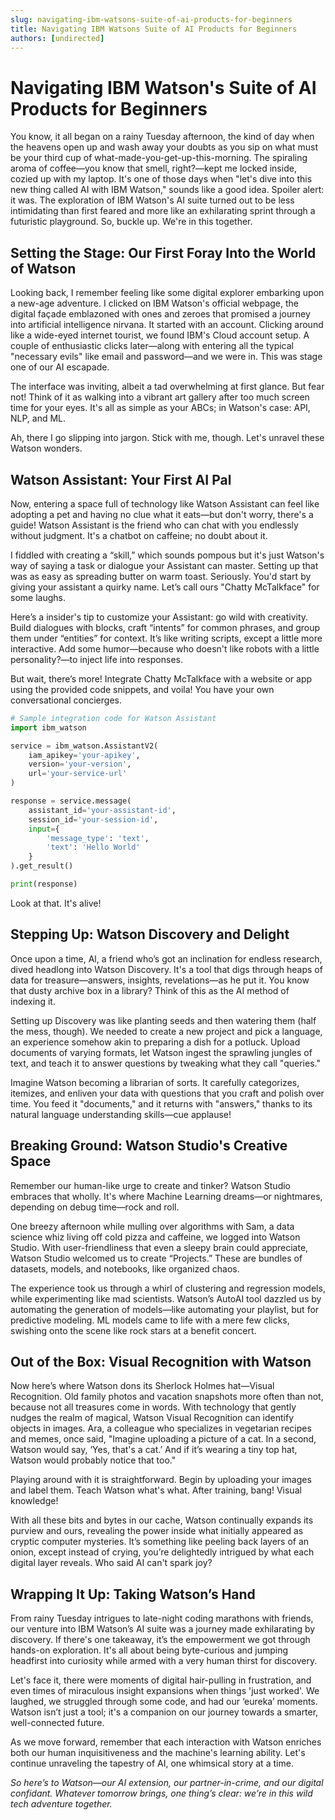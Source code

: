 ```yaml
---
slug: navigating-ibm-watsons-suite-of-ai-products-for-beginners
title: Navigating IBM Watsons Suite of AI Products for Beginners
authors: [undirected]
---
```



# Navigating IBM Watson's Suite of AI Products for Beginners

You know, it all began on a rainy Tuesday afternoon, the kind of day when the heavens open up and wash away your doubts as you sip on what must be your third cup of what-made-you-get-up-this-morning. The spiraling aroma of coffee—you know that smell, right?—kept me locked inside, cozied up with my laptop. It's one of those days when "let's dive into this new thing called AI with IBM Watson," sounds like a good idea. Spoiler alert: it was. The exploration of IBM Watson's AI suite turned out to be less intimidating than first feared and more like an exhilarating sprint through a futuristic playground. So, buckle up. We're in this together.

## Setting the Stage: Our First Foray Into the World of Watson

Looking back, I remember feeling like some digital explorer embarking upon a new-age adventure. I clicked on IBM Watson's official webpage, the digital façade emblazoned with ones and zeroes that promised a journey into artificial intelligence nirvana. It started with an account. Clicking around like a wide-eyed internet tourist, we found IBM's Cloud account setup. A couple of enthusiastic clicks later—along with entering all the typical "necessary evils" like email and password—and we were in. This was stage one of our AI escapade. 

The interface was inviting, albeit a tad overwhelming at first glance. But fear not! Think of it as walking into a vibrant art gallery after too much screen time for your eyes. It's all as simple as your ABCs; in Watson's case: API, NLP, and ML. 

Ah, there I go slipping into jargon. Stick with me, though. Let's unravel these Watson wonders.

## Watson Assistant: Your First AI Pal

Now, entering a space full of technology like Watson Assistant can feel like adopting a pet and having no clue what it eats—but don't worry, there's a guide! Watson Assistant is the friend who can chat with you endlessly without judgment. It's a chatbot on caffeine; no doubt about it.

I fiddled with creating a “skill,” which sounds pompous but it's just Watson's way of saying a task or dialogue your Assistant can master. Setting up that was as easy as spreading butter on warm toast. Seriously. You'd start by giving your assistant a quirky name. Let’s call ours "Chatty McTalkface" for some laughs.

Here’s a insider's tip to customize your Assistant: go wild with creativity. Build dialogues with blocks, craft “intents” for common phrases, and group them under “entities” for context. It’s like writing scripts, except a little more interactive. Add some humor—because who doesn't like robots with a little personality?—to inject life into responses.

But wait, there’s more! Integrate Chatty McTalkface with a website or app using the provided code snippets, and voila! You have your own conversational concierges. 

```python
# Sample integration code for Watson Assistant
import ibm_watson

service = ibm_watson.AssistantV2(
    iam_apikey='your-apikey',
    version='your-version',
    url='your-service-url'
)

response = service.message(
    assistant_id='your-assistant-id',
    session_id='your-session-id',
    input={
        'message_type': 'text',
        'text': 'Hello World'
    }
).get_result()

print(response)
```

Look at that. It's alive!

## Stepping Up: Watson Discovery and Delight

Once upon a time, Al, a friend who’s got an inclination for endless research, dived headlong into Watson Discovery. It's a tool that digs through heaps of data for treasure—answers, insights, revelations—as he put it. You know that dusty archive box in a library? Think of this as the AI method of indexing it.

Setting up Discovery was like planting seeds and then watering them (half the mess, though). We needed to create a new project and pick a language, an experience somehow akin to preparing a dish for a potluck. Upload documents of varying formats, let Watson ingest the sprawling jungles of text, and teach it to answer questions by tweaking what they call "queries." 

Imagine Watson becoming a librarian of sorts. It carefully categorizes, itemizes, and enliven your data with questions that you craft and polish over time. You feed it "documents," and it returns with "answers," thanks to its natural language understanding skills—cue applause!

## Breaking Ground: Watson Studio's Creative Space

Remember our human-like urge to create and tinker? Watson Studio embraces that wholly. It's where Machine Learning dreams—or nightmares, depending on debug time—rock and roll.

One breezy afternoon while mulling over algorithms with Sam, a data science whiz living off cold pizza and caffeine, we logged into Watson Studio. With user-friendliness that even a sleepy brain could appreciate, Watson Studio welcomed us to create “Projects.” These are bundles of datasets, models, and notebooks, like organized chaos.

The experience took us through a whirl of clustering and regression models, while experimenting like mad scientists. Watson’s AutoAI tool dazzled us by automating the generation of models—like automating your playlist, but for predictive modeling. ML models came to life with a mere few clicks, swishing onto the scene like rock stars at a benefit concert.

## Out of the Box: Visual Recognition with Watson

Now here’s where Watson dons its Sherlock Holmes hat—Visual Recognition. Old family photos and vacation snapshots more often than not, because not all treasures come in words. With technology that gently nudges the realm of magical, Watson Visual Recognition can identify objects in images. Ara, a colleague who specializes in vegetarian recipes and memes, once said, "Imagine uploading a picture of a cat. In a second, Watson would say, ‘Yes, that's a cat.’ And if it’s wearing a tiny top hat, Watson would probably notice that too."

Playing around with it is straightforward. Begin by uploading your images and label them. Teach Watson what's what. After training, bang! Visual knowledge!

With all these bits and bytes in our cache, Watson continually expands its purview and ours, revealing the power inside what initially appeared as cryptic computer mysteries. It’s something like peeling back layers of an onion, except instead of crying, you’re delightedly intrigued by what each digital layer reveals. Who said AI can't spark joy?

## Wrapping It Up: Taking Watson’s Hand

From rainy Tuesday intrigues to late-night coding marathons with friends, our venture into IBM Watson’s AI suite was a journey made exhilarating by discovery. If there's one takeaway, it’s the empowerment we got through hands-on exploration. It's all about being byte-curious and jumping headfirst into curiosity while armed with a very human thirst for discovery. 

Let's face it, there were moments of digital hair-pulling in frustration, and even times of miraculous insight expansions when things 'just worked'. We laughed, we struggled through some code, and had our ‘eureka’ moments. Watson isn’t just a tool; it's a companion on our journey towards a smarter, well-connected future.

As we move forward, remember that each interaction with Watson enriches both our human inquisitiveness and the machine's learning ability. Let's continue unraveling the tapestry of AI, one whimsical story at a time.

_So here’s to Watson—our AI extension, our partner-in-crime, and our digital confidant. Whatever tomorrow brings, one thing’s clear: we’re in this wild tech adventure together._